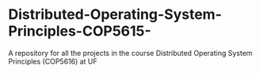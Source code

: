 # Distributed-Operating-System-Principles-COP5615-
A repository for all the projects in the course Distributed Operating System Principles (COP5616) at UF
